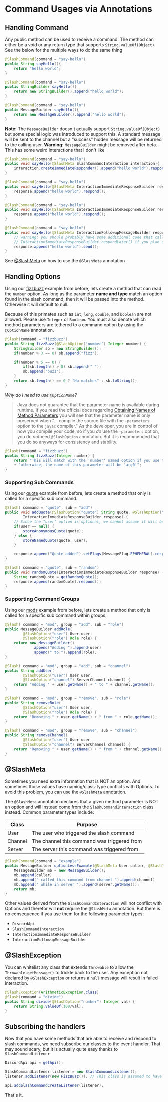 # Command Usages via Annotations
## Handling Command
Any public method can be used to receive a command. The method can either be a void or any return type that supports `String.valueOf(Object)`.
See the below for the multiple ways to do the same thing
```java
@SlashCommand(command = "say-hello")
public String sayHello(){
    return "hello world";
}
```
```java
@SlashCommand(command = "say-hello")
public StringBuilder sayHello(){
    return new StringBuilder().append("hello world");
}
```
```java
@SlashCommand(command = "say-hello")
public MessageBuilder sayHello(){
    return new MessageBuilder().append("hello world");
}
```
**Note:** The `MessageBuilder` doesn't actually support `String.valueOf(Object)` but some special logic was introduced to support this. A standard message will be sent to the channel but a "success" hidden message will be returned to the calling user.
**Warning:** `MessageBuilder` might be removed after beta. This has some weird interactions that I don't like
```java
@SlashCommand(command = "say-hello")
public void sayHello(@SlashMeta SlashCommandInteraction interaction){
    interaction.createImmediateResponder().append("hello world").respond();
}
```
```java
@SlashCommand(command = "say-hello")
public void sayHello(@SlashMeta InteractionImmediateResponseBuilder response){
    response.append("hello world").respond();
}
```
```java
@SlashCommand(command = "say-hello")
public void sayHello(@SlashMeta InteractionImmediateResponseBuilder response){
    response.append("hello world").respond();
}
```
```java
@SlashCommand(command = "say-hello")
public void sayHello(@SlashMeta InteractionFollowupMessageBuilder response){
    // warning: you should probably have some additional code that calls 
    // InteractionImmediateResponseBuilder.respondLater() if you plan on replying after 3 seconds
    response.append("hello world").send();
}
```
See [@SlashMeta](#slashmeta) on how to use the `@SlashMeta` annotation
## Handling Options
Using our [fizzbuzz](define-classes.md#basic-options) example from before, lets create a method that can read the `number` option. 
As long as the parameter **name and type** match an option found in the slash command, then it will be passed into the method. Otherwise it will default to null.

Because of this primates such as `int`, `long`, `double`, and `boolean` are not allowed. Please use `Integer` or `Boolean`.
You must also denote which method parameters are tethered to a command option by using the `@OptionName` annotation. 

```java
@Slash(command = "fizzbuzz")
public String fizzBuzz(@SlashOption("number") Integer number) {
    StringBuilder sb = new StringBuilder();
    if(number % 3 == 0) sb.append("fizz");

    if(number % 5 == 0) {
        if(sb.length() > 0) sb.append(" ");
        sb.append("buzz");
    }
    return sb.length() == 0 ? "No matches" : sb.toString();
}
```
_Why do I need to use `@OptionName`?_
> Java does not guarantee that the parameter name is available during runtime.
> If you read the official docs regarding [Obtaining Names of Method Parameters](https://docs.oracle.com/javase/tutorial/reflect/member/methodparameterreflection.html) you will see that the parameter name is only preserved when "... compile the source file with the `-parameters` option to the `javac` compiler."
> As the developer, you are in control of how you compile your code, so if you *do* use the `-parameters` option, you do *not*need `@SlashOption` annotation.
> But it is recommended that you do so anyways for consistency and stability.
```java
@Slash(command = "fizzbuzz")
public String fizzBuzz(Integer number) {
    return "This will match with the 'number' named option if you use the -parameters option while compiling\n"
    + "otherwise, the name of this parameter will be 'arg0'";
}
```

### Supporting Sub Commands
Using our [quote](define-classes.md#sub-commands) example from before, lets create a method that only is called for a specific sub command.
```java
@Slash( command = "quote", sub = "add")
public void addQuote(@SlashOption("quote") String quote, @SlashOption("user") User user,
        InteractionImmediateResponseBuilder response) {
    // Since the "user" option is optional, we cannot assume it will be populated
    if(user == null) {
        storeAnonymousQuote(quote);
    } else {
        storeNamedQuote(quote, user);
    }

    response.append("Quote added").setFlags(MessageFlag.EPHEMERAL).respond();
}

@Slash( command = "quote", sub = "random")
public void randomQuote(InteractionImmediateResponseBuilder response) {
    String randomQuote = getRandomQuote();
    response.append(randomQuote).respond();
}
```

### Supporting Command Groups
Using our [mods](define-classes.md#command-groups) example from before, lets create a method that only is called for a specific sub command within groups.
```java
@Slash( command = "mod", group = "add", sub = "role")
public MessageBuilder addRole(
        @SlashOption("user") User user,
        @SlashOption("role") Role role) {
    return new MessageBuilder()
            .append("Adding ").append(user)
            .append(" to ").append(role);
}

@Slash( command = "mod", group = "add", sub = "channel")
public String addUser(
        @SlashOption("user") User user,
        @SlashOption("channel") ServerChannel channel) {
    return "Adding " + user.getName() + " to " + channel.getName();
}

@Slash( command = "mod", group = "remove", sub = "role")
public String removeRole(
        @SlashOption("user") User user,
        @SlashOption("role") Role role) {
    return "Removing " + user.getName() + " from " + role.getName();
}

@Slash( command = "mod", group = "remove", sub = "channel")
public String removeChannel(
        @SlashOption("user") User user,
        @SlashOption("channel") ServerChannel channel) {
    return "Removing " + user.getName() + " from " + channel.getName();
}
```
## @SlashMeta
Sometimes you need extra information that is NOT an option. And sometimes those values have naming/class-type conflicts with Options. To avoid this problem, you can use the `@SlashMeta` annotation.

The `@SlashMeta` annotation declares that a given method parameter is NOT an option and will instead come from the `SlashCommandInteraction` class instead. Common parameter types include:

Class | Purpose
----- | -------
User | The user who triggered the slash command
Channel | The channel this command was triggered from
Server | The server this command was triggered from

```java
@SlashCommand(command = "example")
public MessageBuilder optionLessExample(@SlashMeta User caller, @SlashMeta Channel channel, @SlashMeta Server server) {
    MessageBuilder mb = new MessageBuilder();
    mb.append(caller)
    mb.append(" called this command from channel ").append(channel)
    mb.append(" while in server ").append(server.getName());
    return mb;
}
```

Other values derived from the `SlashCommandInteraction` will not conflict with Options and therefor will **not** require the `@SlashMeta` annotation. But there is no consequence if you use them for the following parameter types:
- `DiscordApi`
- `SlashCommandInteraction`
- `InteractionImmediateResponseBuilder`
- `InteractionFollowupMessageBuilder`

## @SlashException
You can whitelist any class that extends `Throwable` to allow the `Throwable.getMessage()` to trickle back to the user. Any exception not declared by `@SlashException` or returns a `null` message will result in failed interaction.
```java
@SlashException(ArithmeticException.class)
@Slash(command = "divide")
public String divide(@SlashOption("number") Integer val) {
    return String.valueOf(100/val);
}

```

## Subscribing the handlers
Now that you have some methods that are able to receive and respond to slash commands, we need subscribe our classes to the event handler.
That may sound scary, but it is actually quite easy thanks to `SlashCommandListener`
```java
DiscordApi api = getApi();

SlashCommandListener listener = new SlashCommandListener();
listener.addListener(new FizzBuzz()); // This class is assumed to have methods with @SlashCommand

api.addSlashCommandCreateListener(listener);
```

That's it.